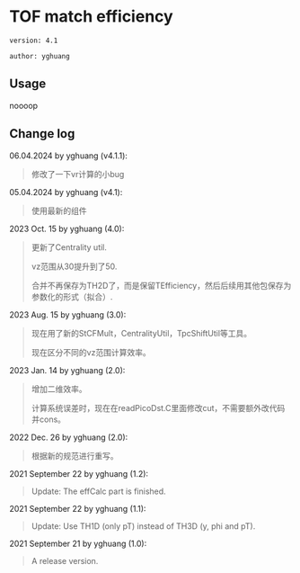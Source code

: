 # TOF match efficiency

`version: 4.1`

`author: yghuang`

## Usage

noooop

## Change log

06.04.2024 by yghuang (v4.1.1):

> 修改了一下vr计算的小bug

05.04.2024 by yghuang (v4.1):

> 使用最新的组件

2023 Oct. 15 by yghuang (4.0):

> 更新了Centrality util.
>
> vz范围从30提升到了50.
>
> 合并不再保存为TH2D了，而是保留TEfficiency，然后后续用其他包保存为参数化的形式（拟合）. 

2023 Aug. 15 by yghuang (3.0):

> 现在用了新的StCFMult，CentralityUtil，TpcShiftUtil等工具。
>
> 现在区分不同的vz范围计算效率。

2023 Jan. 14 by yghuang (2.0):

> 增加二维效率。
>
> 计算系统误差时，现在在readPicoDst.C里面修改cut，不需要额外改代码并cons。

2022 Dec. 26 by yghuang (2.0):

> 根据新的规范进行重写。

2021 September 22 by yghuang (1.2):

> Update: The effCalc part is finished.

2021 September 22 by yghuang (1.1):

> Update: Use TH1D (only pT) instead of TH3D (y, phi and pT).

2021 September 21 by yghuang (1.0):

> A release version.

